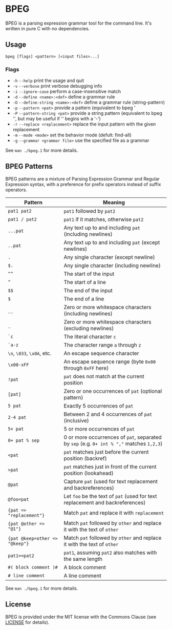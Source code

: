 # BPEG

BPEG is a parsing expression grammar tool for the command line.
It's written in pure C with no dependencies.

## Usage
`bpeg [flags] <pattern> [<input files>...]`

### Flags
* `-h` `--help` print the usage and quit
* `-v` `--verbose` print verbose debugging info
* `-i` `--ignore-case` perform a case-insensitive match
* `-d` `--define <name>:<def>` define a grammar rule
* `-D` `--define-string <name>:<def>` define a grammar rule (string-pattern)
* `-p` `--pattern <pat>` provide a pattern (equivalent to bpeg '
* `-P` `--pattern-string <pat>` provide a string pattern (equivalent to bpeg '<pat>', but may be useful if '<pat>' begins with a '-')
* `-r` `--replace <replacement>`   replace the input pattern with the given replacement
* `-m` `--mode <mode>` set the behavior mode (defult: find-all)
* `-g` `--grammar <grammar file>`  use the specified file as a grammar

See `man ./bpeg.1` for more details.

## BPEG Patterns
BPEG patterns are a mixture of Parsing Expression Grammar and Regular
Expression syntax, with a preference for prefix operators instead of
suffix operators.

Pattern            | Meaning
-------------------|---------------------
`pat1 pat2`        | `pat1` followed by `pat2`
`pat1 / pat2`      | `pat1` if it matches, otherwise `pat2`
`...pat`           | Any text up to and including `pat` (including newlines)
`..pat`            | Any text up to and including `pat` (except newlines)
`.`                | Any single character (except newline)
`$.`               | Any single character (including newline)
`^^`               | The start of the input
`^`                | The start of a line
`$$`               | The end of the input
`$`                | The end of a line
`__`               | Zero or more whitespace characters (including newlines)
`_`                | Zero or more whitespace characters (excluding newlines)
`` `c ``           | The literal character `c`
`` `a-z ``         | The character range `a` through `z`
`\n`, `\033`, `\x0A`, etc. | An escape sequence character
`\x00-xFF`         | An escape sequence range (byte `0x00` through `0xFF` here)
`!pat`             | `pat` does not match at the current position
`[pat]`            | Zero or one occurrences of `pat` (optional pattern)
`5 pat`            | Exactly 5 occurrences of `pat`
`2-4 pat`          | Between 2 and 4 occurrences of `pat` (inclusive)
`5+ pat`           | 5 or more occurrences of `pat`
`0+ pat % sep`     | 0 or more occurrences of `pat`, separated by `sep` (e.g. `0+ int % ","` matches `1,2,3`)
`<pat`             | `pat` matches just before the current position (backref)
`>pat`             | `pat` matches just in front of the current position (lookahead)
`@pat`             | Capture `pat` (used for text replacement and backreferences)
`@foo=pat`         | Let `foo` be the text of `pat` (used for text replacement and backreferences)
`{pat => "replacement"}` | Match `pat` and replace it with `replacement`
`{pat @other => "@1"}` | Match `pat` followed by `other` and replace it with the text of `other`
`{pat @keep=other => "@keep"}` | Match `pat` followed by `other` and replace it with the text of `other`
`pat1==pat2`       | `pat1`, assuming `pat2` also matches with the same length
`#( block comment )#` | A block comment
`# line comment`   | A line comment

See `man ./bpeg.1` for more details.

## License
BPEG is provided under the MIT license with the Commons Clause (see
[LICENSE](LICENSE) for details).
